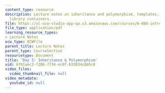 ```yaml
---
content_type: resource
description: Lecture notes on inheritance and polymorphism, templates, and standard
  library containers.
file: https://ol-ocw-studio-app-qa.s3.amazonaws.com/courses/6-088-introduction-to-c-memory-management-and-c-object-oriented-programming-january-iap-2010/67b1aec3f2867734ec0fb33034c8b5c8_MIT6_088IAP10_lec05.pdf
file_type: application/pdf
learning_resource_types:
- Lecture Notes
ocw_type: OCWFile
parent_title: Lecture Notes
parent_type: CourseSection
resourcetype: Document
title: 'Day 5: Inheritance & Polymorphism'
uid: 67b1aec3-f286-7734-ec0f-b33034c8b5c8
video_files:
  video_thumbnail_file: null
video_metadata:
  youtube_id: null
---
```

